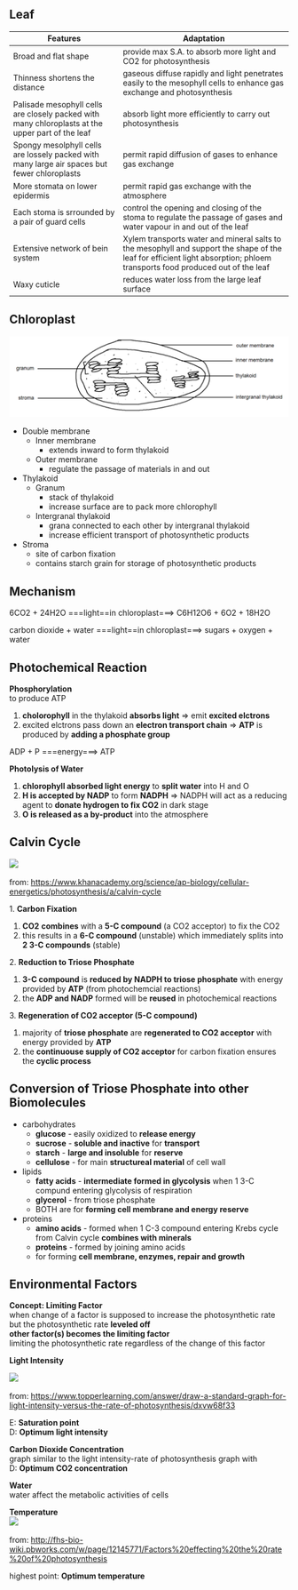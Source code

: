## Leaf  

Features | Adaptation
--- | ---
Broad and flat shape | provide max S.A. to absorb more light and CO2 for photosynthesis  
Thinness shortens the distance | gaseous diffuse rapidly and light penetrates easily to the mesophyll cells to enhance gas exchange and photosynthesis  
Palisade mesophyll cells are closely packed with many chloroplasts at the upper part of the leaf | absorb light more efficiently to carry out photosynthesis
Spongy mesolphyll cells are lossely packed with many large air spaces but fewer chloroplasts | permit rapid diffusion of gases to enhance gas exchange  
More stomata on lower epidermis | permit rapid gas exchange with the atmosphere
Each stoma is srrounded by a pair of guard cells | control the opening and closing of the stoma to regulate the passage of gases and water vapour in and out of the leaf
Extensive network of bein system | Xylem transports water and mineral salts to the mesophyll and support the shape of the leaf for efficient light absorption; phloem transports food produced out of the leaf
Waxy cuticle | reduces water loss from the large leaf surface

## Chloroplast

<img src="images/photosynthesis%20-%20chloroplast.png">

- Double membrane
	- Inner membrane
		- extends inward to form thylakoid
	- Outer membrane
		- regulate the passage of materials in and out
- Thylakoid
	- Granum
		- stack of thylakoid
		- increase surface are to pack more chlorophyll
	- Intergranal thylakoid
		- grana connected to each other by intergranal thylakoid
		- increase efficient transport of photosynthetic products
- Stroma
	- site of carbon fixation
	- contains starch grain for storage of photosynthetic products

## Mechanism

6CO2 + 24H2O 	===light==in chloroplast===>	C6H12O6 + 6O2 + 18H2O  
  
carbon dioxide + water 	===light==in chloroplast===>	sugars + oxygen + water  

## Photochemical Reaction  

**Phosphorylation**  
to produce ATP

1. **cholorophyll** in the thylakoid **absorbs light** => emit **excited elctrons**
2. excited elctrons pass down an **electron transport chain** => **ATP** is produced by **adding a phosphate group**  

ADP + P ===energy===> ATP  

**Photolysis of Water**  

1. **chlorophyll absorbed light energy** to **split water** into H and O
2. **H is accepted by NADP** to form **NADPH** => NADPH will act as a reducing agent to **donate hydrogen to fix CO2** in dark stage
3. **O is released as a by-product** into the atmosphere

## Calvin Cycle  

<img src="https://cdn.kastatic.org/ka-perseus-images/4c9fbc7e4f158fd4bf3e1114e9a7ebe47d08f020.png" height="300">

from: https://www.khanacademy.org/science/ap-biology/cellular-energetics/photosynthesis/a/calvin-cycle

1\. **Carbon Fixation**  
1. **CO2** **combines** with a **5-C compound** (a CO2 acceptor) to fix the CO2
2. this results in a **6-C compound** (unstable) which immediately splits into **2 3-C compounds** (stable)

2\. **Reduction to Triose Phosphate**
1. **3-C compound** is **reduced by NADPH to triose phosphate** with energy provided by **ATP** (from photochemcial reactions)
2. the **ADP and NADP** formed will be **reused** in photochemical reactions

3\. **Regeneration of CO2 acceptor (5-C compound)**
1. majority of **triose phosphate** are **regenerated to CO2 acceptor** with energy provided by **ATP**
2. the **continuouse supply of CO2 acceptor** for carbon fixation ensures the **cyclic process**

## Conversion of Triose Phosphate into other Biomolecules

- carbohydrates
	- **glucose** - easily oxidized to **release energy**
	- **sucrose** - **soluble and inactive** for **transport**
	- **starch** - **large and insoluble** for **reserve**
	- **cellulose** - for main **structureal material** of cell wall
- lipids
	- **fatty acids** - **intermediate formed in glycolysis** when 1 3-C compund entering glycolysis of respiration
	- **glycerol** - from triose phosphate
	- BOTH are for **forming cell membrane and energy reserve**
- proteins
	- **amino acids** - formed when 1 C-3 compound entering Krebs cycle from Calvin cycle **combines with minerals**
	- **proteins** - formed by joining amino acids
	- for forming **cell membrane, enzymes, repair and growth**

## Environmental Factors

**Concept: Limiting Factor**  
when change of a factor is supposed to increase the photosynthetic rate  
but the photosynthetic rate **leveled off**  
**other factor(s) becomes the limiting factor**  
limiting the photosynthetic rate regardless of the change of this factor

**Light Intensity**

<img src="https://images.topperlearning.com/topper/question_uploads/CBSE_Bio11_FactorsAffectingPhotosyn_SAQ_CLA_files/20140724095547_image002.jpg" height="300">


from: https://www.topperlearning.com/answer/draw-a-standard-graph-for-light-intensity-versus-the-rate-of-photosynthesis/dxvw68f33

E: **Saturation point**  
D: **Optimum light intensity**  

**Carbon Dioxide Concentration**  
graph similar to the light intensity-rate of photosynthesis graph with  
D: **Optimum CO2 concentration**

**Water**  
water affect the metabolic activities of cells  

**Temperature**  
<img src="https://fhs-bio-wiki.pbworks.com/f/optimum%20temperature%20affecting%20photosynthesis.jpg" height="300">

from: http://fhs-bio-wiki.pbworks.com/w/page/12145771/Factors%20effecting%20the%20rate%20of%20photosynthesis

highest point: **Optimum temperature**
